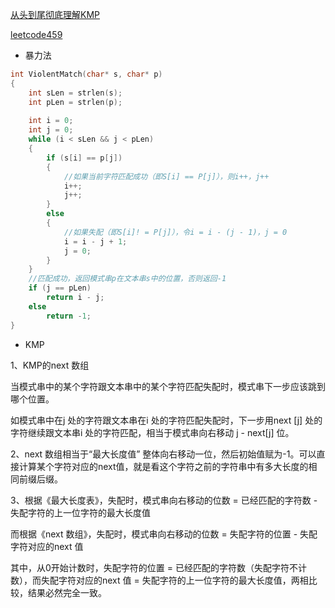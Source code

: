 [从头到尾彻底理解KMP](https://blog.csdn.net/v_july_v/article/details/7041827#)

[leetcode459](https://leetcode-cn.com/problems/repeated-substring-pattern/)

- 暴力法

```c
int ViolentMatch(char* s, char* p)
{
	int sLen = strlen(s);
	int pLen = strlen(p);
 
	int i = 0;
	int j = 0;
	while (i < sLen && j < pLen)
	{
		if (s[i] == p[j])
		{
			//如果当前字符匹配成功（即S[i] == P[j]），则i++，j++    
			i++;
			j++;
		}
		else
		{
			//如果失配（即S[i]! = P[j]），令i = i - (j - 1)，j = 0    
			i = i - j + 1;
			j = 0;
		}
	}
	//匹配成功，返回模式串p在文本串s中的位置，否则返回-1
	if (j == pLen)
		return i - j;
	else
		return -1;
}
```

- KMP

1、KMP的next 数组

当模式串中的某个字符跟文本串中的某个字符匹配失配时，模式串下一步应该跳到哪个位置。

如模式串中在j 处的字符跟文本串在i 处的字符匹配失配时，下一步用next [j] 处的字符继续跟文本串i 处的字符匹配，相当于模式串向右移动 j - next[j] 位。

2、next 数组相当于“最大长度值” 整体向右移动一位，然后初始值赋为-1。可以直接计算某个字符对应的next值，就是看这个字符之前的字符串中有多大长度的相同前缀后缀。

3、根据《最大长度表》，失配时，模式串向右移动的位数 = 已经匹配的字符数 - 失配字符的上一位字符的最大长度值

   而根据《next 数组》，失配时，模式串向右移动的位数 = 失配字符的位置 - 失配字符对应的next 值
   
   其中，从0开始计数时，失配字符的位置 = 已经匹配的字符数（失配字符不计数），而失配字符对应的next 值 = 失配字符的上一位字符的最大长度值，两相比较，结果必然完全一致。



